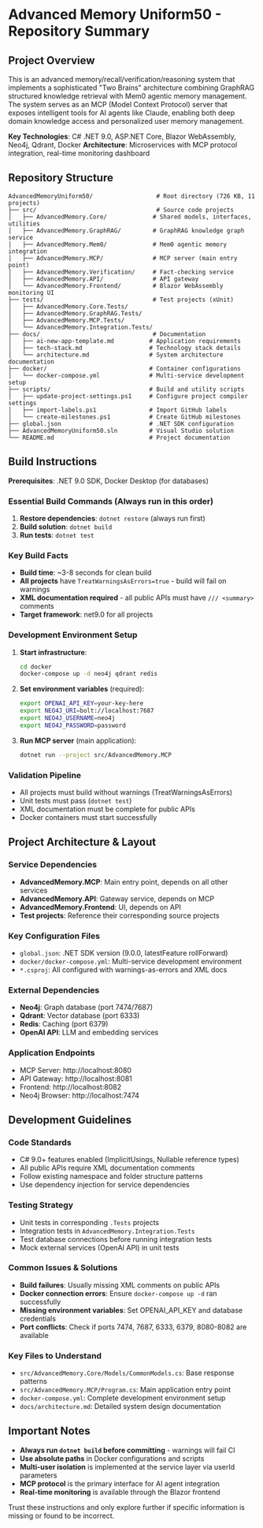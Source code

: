 # Advanced Memory Uniform50 - Repository Summary

## Project Overview

This is an advanced memory/recall/verification/reasoning system that implements a sophisticated "Two Brains" architecture combining GraphRAG structured knowledge retrieval with Mem0 agentic memory management. The system serves as an MCP (Model Context Protocol) server that exposes intelligent tools for AI agents like Claude, enabling both deep domain knowledge access and personalized user memory management.

**Key Technologies**: C# .NET 9.0, ASP.NET Core, Blazor WebAssembly, Neo4j, Qdrant, Docker
**Architecture**: Microservices with MCP protocol integration, real-time monitoring dashboard

## Repository Structure

```
AdvancedMemoryUniform50/                  # Root directory (726 KB, 11 projects)
├── src/                                  # Source code projects
│   ├── AdvancedMemory.Core/             # Shared models, interfaces, utilities
│   ├── AdvancedMemory.GraphRAG/         # GraphRAG knowledge graph service
│   ├── AdvancedMemory.Mem0/             # Mem0 agentic memory integration
│   ├── AdvancedMemory.MCP/              # MCP server (main entry point)
│   ├── AdvancedMemory.Verification/     # Fact-checking service
│   ├── AdvancedMemory.API/              # API gateway
│   └── AdvancedMemory.Frontend/         # Blazor WebAssembly monitoring UI
├── tests/                               # Test projects (xUnit)
│   ├── AdvancedMemory.Core.Tests/
│   ├── AdvancedMemory.GraphRAG.Tests/
│   ├── AdvancedMemory.MCP.Tests/
│   └── AdvancedMemory.Integration.Tests/
├── docs/                                # Documentation
│   ├── ai-new-app-template.md          # Application requirements
│   ├── tech-stack.md                   # Technology stack details
│   └── architecture.md                 # System architecture documentation
├── docker/                             # Container configurations
│   └── docker-compose.yml              # Multi-service development setup
├── scripts/                            # Build and utility scripts
│   ├── update-project-settings.ps1     # Configure project compiler settings
│   ├── import-labels.ps1               # Import GitHub labels
│   └── create-milestones.ps1           # Create GitHub milestones
├── global.json                         # .NET SDK configuration
├── AdvancedMemoryUniform50.sln         # Visual Studio solution
└── README.md                           # Project documentation
```

## Build Instructions

**Prerequisites**: .NET 9.0 SDK, Docker Desktop (for databases)

### Essential Build Commands (Always run in this order)

1. **Restore dependencies**: `dotnet restore` (always run first)
2. **Build solution**: `dotnet build`
3. **Run tests**: `dotnet test`

### Key Build Facts
- **Build time**: ~3-8 seconds for clean build
- **All projects** have `TreatWarningsAsErrors=true` - build will fail on warnings
- **XML documentation required** - all public APIs must have `/// <summary>` comments
- **Target framework**: net9.0 for all projects

### Development Environment Setup

1. **Start infrastructure**:
   ```bash
   cd docker
   docker-compose up -d neo4j qdrant redis
   ```

2. **Set environment variables** (required):
   ```bash
   export OPENAI_API_KEY=your-key-here
   export NEO4J_URI=bolt://localhost:7687
   export NEO4J_USERNAME=neo4j
   export NEO4J_PASSWORD=password
   ```

3. **Run MCP server** (main application):
   ```bash
   dotnet run --project src/AdvancedMemory.MCP
   ```

### Validation Pipeline
- All projects must build without warnings (TreatWarningsAsErrors)
- Unit tests must pass (`dotnet test`)
- XML documentation must be complete for public APIs
- Docker containers must start successfully

## Project Architecture & Layout

### Service Dependencies
- **AdvancedMemory.MCP**: Main entry point, depends on all other services
- **AdvancedMemory.API**: Gateway service, depends on MCP
- **AdvancedMemory.Frontend**: UI, depends on API
- **Test projects**: Reference their corresponding source projects

### Key Configuration Files
- `global.json`: .NET SDK version (9.0.0, latestFeature rollForward)
- `docker/docker-compose.yml`: Multi-service development environment
- `*.csproj`: All configured with warnings-as-errors and XML docs

### External Dependencies
- **Neo4j**: Graph database (port 7474/7687)
- **Qdrant**: Vector database (port 6333)
- **Redis**: Caching (port 6379)
- **OpenAI API**: LLM and embedding services

### Application Endpoints
- MCP Server: http://localhost:8080
- API Gateway: http://localhost:8081
- Frontend: http://localhost:8082
- Neo4j Browser: http://localhost:7474

## Development Guidelines

### Code Standards
- C# 9.0+ features enabled (ImplicitUsings, Nullable reference types)
- All public APIs require XML documentation comments
- Follow existing namespace and folder structure patterns
- Use dependency injection for service dependencies

### Testing Strategy
- Unit tests in corresponding `.Tests` projects
- Integration tests in `AdvancedMemory.Integration.Tests`
- Test database connections before running integration tests
- Mock external services (OpenAI API) in unit tests

### Common Issues & Solutions
- **Build failures**: Usually missing XML comments on public APIs
- **Docker connection errors**: Ensure `docker-compose up -d` ran successfully
- **Missing environment variables**: Set OPENAI_API_KEY and database credentials
- **Port conflicts**: Check if ports 7474, 7687, 6333, 6379, 8080-8082 are available

### Key Files to Understand
- `src/AdvancedMemory.Core/Models/CommonModels.cs`: Base response patterns
- `src/AdvancedMemory.MCP/Program.cs`: Main application entry point
- `docker-compose.yml`: Complete development environment setup
- `docs/architecture.md`: Detailed system design documentation

## Important Notes
- **Always run `dotnet build` before committing** - warnings will fail CI
- **Use absolute paths** in Docker configurations and scripts
- **Multi-user isolation** is implemented at the service layer via userId parameters
- **MCP protocol** is the primary interface for AI agent integration
- **Real-time monitoring** is available through the Blazor frontend

Trust these instructions and only explore further if specific information is missing or found to be incorrect.